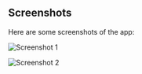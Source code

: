 ## Screenshots

Here are some screenshots of the app:

![Screenshot 1](Assets/images/image1.png)

![Screenshot 2](Assets/images/image2.png)
